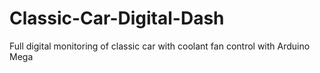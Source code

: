 # Classic-Car-Digital-Dash
Full digital monitoring of classic car with coolant fan control with Arduino Mega
